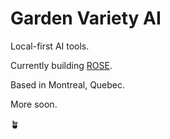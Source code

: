 # Garden Variety AI

Local-first AI tools.

Currently building [ROSE](https://github.com/GardenVarietyAI/rose).

Based in Montreal, Quebec.

More soon. 

🪴
